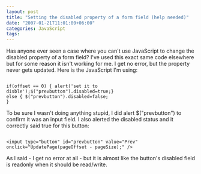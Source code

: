 ```yaml
---
layout: post
title: "Setting the disabled property of a form field (help needed)"
date: "2007-01-21T11:01:00+06:00"
categories: JavaScript 
tags: 
---
```


Has anyone ever seen a case where you can't use JavaScript to  change the disabled property of a form field? I've used this exact same code elsewhere but for some reason it isn't working for me. I get no error, but the property never gets updated. Here is the JavaScript I'm using:

<code>
if(offset == 0) { alert('set it to disble');$("prevbutton").disabled=true;}
else { $("prevbutton").disabled=false; 
}
</code>

To be sure I wasn't doing anything stupid, I did alert $("prevbutton") to confirm it was an input field. I also alerted the disabled status and it correctly said true for this button:

<code>
&lt;input type="button" id="prevbutton" value="Prev" onclick="UpdatePage(pageOffset - pageSize);" /&gt;
</code>

As I said - I get no error at all - but it is almost like the button's disabled field is readonly when it should be read/write.
